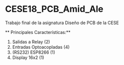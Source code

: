 # CESE18_PCB_Amid_Ale
Trabajo final de la asignatura Diseño de PCB de la CESE


** Principales Características:**

1. Salidas a Relay (2)
2. Entradas Optoacopladas (4)
4. (RS232) ESP8266 (1)
5. Display 16x2 (1)
